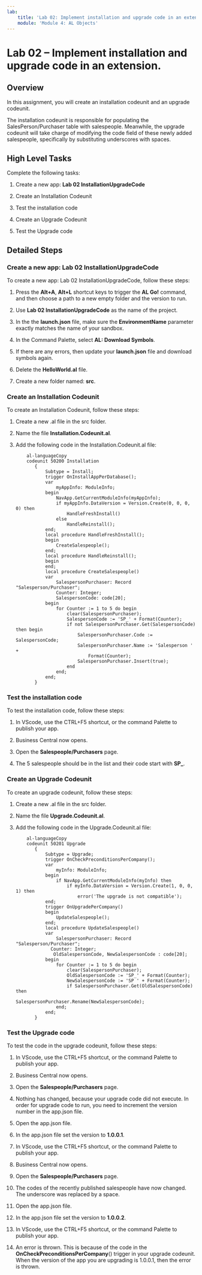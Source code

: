 ```yaml
---
lab:
    title: 'Lab 02: Implement installation and upgrade code in an extension'
    module: 'Module 4: AL Objects'
---
```


Lab 02 – Implement installation and upgrade code in an extension.
=================================================================

Overview
--------

In this assignment, you will create an installation codeunit and an upgrade codeunit.

The installation codeunit is responsible for populating the SalesPerson/Purchaser table with salespeople. Meanwhile, the upgrade codeunit will take charge of modifying the code field of these newly added salespeople, specifically by substituting underscores with spaces.

High Level Tasks
----------------

Complete the following tasks:

1.  Create a new app: **Lab 02 InstallationUpgradeCode**

2.  Create an Installation Codeunit

3.  Test the installation code

4.  Create an Upgrade Codeunit

5.  Test the Upgrade code

Detailed Steps
--------------

### Create a new app: Lab 02 InstallationUpgradeCode

To create a new app: Lab 02 InstallationUpgradeCode, follow these steps:

1.  Press the **Alt+A**, **Alt+L** shortcut keys to trigger the **AL Go!** command, and then choose a path to a new empty folder and the version to run.

2.  Use **Lab 02 InstallationUpgradeCode** as the name of the project.

3.  In the the **launch.json** file, make sure the **EnvironmentName** parameter exactly matches the name of your sandbox.

4.  In the Command Palette, select **AL: Download Symbols**.

5.  If there are any errors, then update your **launch.json** file and download symbols again.

6.  Delete the **HelloWorld.al** file.

7.  Create a new folder named: **src**.

### Create an Installation Codeunit

To create an Installation Codeunit, follow these steps:

1.  Create a new .al file in the src folder.

2.  Name the file **Installation.Codeunit.al**.

3.  Add the following code in the Installation.Codeunit.al file:

    ```
        al-languageCopy  
        codeunit 50200 Installation
           {  
               Subtype = Install;
               trigger OnInstallAppPerDatabase();
               var
                   myAppInfo: ModuleInfo;
               begin
                   NavApp.GetCurrentModuleInfo(myAppInfo);
                   if myAppInfo.DataVersion = Version.Create(0, 0, 0, 0) then
                       HandleFreshInstall()
                   else
                       HandleReinstall();
               end;
               local procedure HandleFreshInstall();
               begin
                   CreateSalespeople();
               end;
               local procedure HandleReinstall();
               begin
               end;
               local procedure CreateSalespeople()
               var
                   SalespersonPurchaser: Record "Salesperson/Purchaser";
                   Counter: Integer;
                   SalespersonCode: code[20];
               begin
                   for Counter := 1 to 5 do begin
                       clear(SalespersonPurchaser);
                       SalespersonCode := 'SP_' + Format(Counter);
                       if not SalespersonPurchaser.Get(SalespersonCode) then begin
                           SalespersonPurchaser.Code := SalespersonCode;
                           SalespersonPurchaser.Name := 'Salesperson ' +
                               Format(Counter);
                           SalespersonPurchaser.Insert(true);
                       end
                   end;
               end;
           }
    ```

### Test the installation code

To test the installation code, follow these steps:

1.  In VScode, use the CTRL+F5 shortcut, or the command Palette to publish your app.

2.  Business Central now opens.

3.  Open the **Salespeople/Purchasers** page.

4.  The 5 salespeople should be in the list and their code start with **SP\_**.

### Create an Upgrade Codeunit

To create an upgrade codeunit, follow these steps:

1.  Create a new .al file in the src folder.

2.  Name the file **Upgrade.Codeunit.al**.

3.  Add the following code in the Upgrade.Codeunit.al file:
   
    ```
        al-languageCopy  
        codeunit 50201 Upgrade
           {
               Subtype = Upgrade;
               trigger OnCheckPreconditionsPerCompany();
               var
                   myInfo: ModuleInfo;
               begin
                   if NavApp.GetCurrentModuleInfo(myInfo) then
                       if myInfo.DataVersion = Version.Create(1, 0, 0, 1) then
                           error('The upgrade is not compatible');
               end;
               trigger OnUpgradePerCompany()
               begin
                   UpdateSalespeople();
               end;
               local procedure UpdateSalespeople()
               var
                   SalespersonPurchaser: Record "Salesperson/Purchaser";
                 Counter: Integer;
                  OldSalespersonCode, NewSalespersonCode : code[20];
               begin
                   for Counter := 1 to 5 do begin
                       clear(SalespersonPurchaser);
                       OldSalespersonCode := 'SP_' + Format(Counter);
                       NewSalespersonCode := 'SP ' + Format(Counter);
                       if SalespersonPurchaser.Get(OldSalespersonCode) then
                           SalespersonPurchaser.Rename(NewSalespersonCode);
                   end;
               end;
           }
    ```

### Test the Upgrade code

To test the code in the upgrade codeunit, follow these steps:

1.  In VScode, use the CTRL+F5 shortcut, or the command Palette to publish your app.

2.  Business Central now opens.

3.  Open the **Salespeople/Purchasers** page.

4.  Nothing has changed, because your upgrade code did not execute. In order for upgrade code to run, you need to increment the version number in the app.json file.

5.  Open the app.json file.

6.  In the app.json file set the version to **1.0.0.1**.

7.  In VScode, use the CTRL+F5 shortcut, or the command Palette to publish your app.

8.  Business Central now opens.

9.  Open the **Salespeople/Purchasers** page.

10. The codes of the recently published salespeople have now changed. The underscore was replaced by a space.

11. Open the app.json file.

12. In the app.json file set the version to **1.0.0.2**.

13. In VScode, use the CTRL+F5 shortcut, or the command Palette to publish your app.

14. An error is thrown. This is because of the code in the **OnCheckPreconditionsPerCompany**() trigger in your upgrade codeunit. When the version of the app you are upgrading is 1.0.0.1, then the error is thrown.
